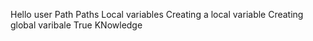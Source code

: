 Hello user
Path
Paths
Local variables
Creating a local variable
Creating global varibale
True KNowledge
